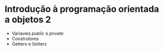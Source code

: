 # Introdução à programação orientada a objetos 2

- Variaveis *public* e *private*
- Construtores
- Getters e Setters
